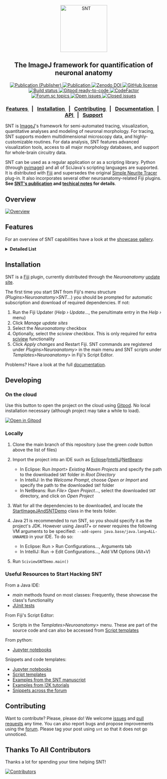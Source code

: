 <p align="center"><img src="https://imagej.net/media/icons/snt.png" alt="SNT" width="150"></p>
<h2 align="center">The ImageJ framework for quantification of neuronal anatomy</h2>
<div align="center">

 <!-- rdcu.be -->
  <a href="https://rdcu.be/c59MD">
    <img alt="Publication (Publisher)" src="https://img.shields.io/badge/Publication-Pub.-teal.svg">
  </a>
 <!-- BioRiv -->
  <a href="https://doi.org/10.1101/2020.07.13.179325">
    <img alt="Publication" src="https://img.shields.io/badge/Publication-BioRiv-red.svg">
  </a>
  <!-- Zenodo -->
  <a href="https://zenodo.org/badge/latestdoi/221831995">
    <img alt="Zenodo DOI" src="https://zenodo.org/badge/221831995.svg">
  </a>
  <!-- License -->
  <a href="https://github.com/morphonets/SNT/blob/master/LICENSE.txt">
    <img alt="GitHub license" src="https://img.shields.io/github/license/morphonets/SNT">
  </a>
<br>
  <!-- Build Status -->
  <a href="https://github.com/morphonets/SNT/actions/workflows/build.yml">
    <img alt="Build status" src="https://github.com/morphonets/SNT/actions/workflows/build.yml/badge.svg">
  </a>
  <!-- Gitpod -->
  <a href="https://gitpod.io/#https://github.com/fiji/SNT">
    <img alt="Gitpod ready-to-code" src="https://img.shields.io/badge/Gitpod-ready--to--code-blue?logo=gitpod">
  </a>
  <!-- codefactor -->
  <a href="https://www.codefactor.io/repository/github/morphonets/snt"><img src="https://www.codefactor.io/repository/github/morphonets/snt/badge" alt="CodeFactor" /
></a>
<br>
  <!-- Forum -->
  <a href="https://forum.image.sc/tags/snt">
    <img alt="Forum.sc topics" src="https://img.shields.io/badge/dynamic/json.svg?label=forum&url=https%3A%2F%2Fforum.image.sc%2Ftag%2Fsnt.json&query=%24.topic_list.tags.0.topic_count&suffix=%20topics">
  </a>
  <!-- Issues -->
  <a href="https://github.com/morphonets/SNT/issues">
    <img alt="Open issues" src="https://img.shields.io/github/issues/morphonets/SNT">
  </a>
  <a href="https://github.com/morphonets/SNT/issues">
    <img alt="Closed issues" src="https://img.shields.io/github/issues-closed/morphonets/SNT">
  </a>
</div>
<div align="center">
  <h3>
    <a href="https://github.com/morphonets/SNT#features">
      Features
    </a>
    <span style="margin:.5em">|</span>
    <a href="https://github.com/morphonets/SNT#installation">
      Installation
    </a>
    <span style="margin:.5em">|</span>
    <a href="https://github.com/morphonets/SNT#contributing">
      Contributing
    </a>
    <span style="margin:.5em">|</span>
    <a href="https://imagej.net/SNT">
       Documentation
    </a>
    <span style="margin:.5em">|</span>
    <a href="https://morphonets.github.io/SNT/">
      API
    </a>
    <span style="margin:.5em">|</span>
    <a href="https://forum.image.sc/tag/SNT">
      Support
    </a>
  </h3>
</div>

SNT is [ImageJ](https://imagej.net/)'s framework for semi-automated tracing, visualization, quantitative analyses and modeling of neuronal morphology. For tracing, SNT supports modern multidimensional microscopy data, and highly-customizable routines. For data analysis, SNT features advanced visualization tools, access to all major morphology databases, and support for whole-brain circuitry data.

SNT can be used as a regular application or as a scripting library. Python (through [pyimagej](https://github.com/imagej/pyimagej)) and  all of SciJava's scripting languages are supported. It is distributed with [Fiji](https://imagej.net/Fiji) and supersedes the original [Simple Neurite Tracer](#backwards-compatibility) plug-in. It also incorporates several other neuroanatomy-related Fiji plugins. **See  [SNT's publication](https://doi.org/10.1038/s41592-021-01105-7)  and [techical notes](./NOTES.md) for details**.

## Overview

[![Overview](https://user-images.githubusercontent.com/2439948/167173119-2e4bea60-38e6-437f-82a9-205700f83ae8.png)](https://www.nature.com/articles/s41592-021-01105-7)

## Features
For an overview of SNT capabilities have a look at the [showcase gallery](https://imagej.net/plugins/snt/#overview).

<details>
  <summary><b>Detailed List</b></summary>

### Tracing

* Semi-automated Tracing:
  
  * Support for up to 5D multidimensional images, including multichannel, and timelapse sequences
  * Support for both ImageJ1 and [ImgLib2](https://imagej.net/libs/imglib2/) data structures
  * Several bidirectional search algorithms (A\*, NBA\*, Fast marching) with adjustable cost functions allow for efficient computation of curvatures for a wide range of imagery, that are <u>up to 20x faster</u> relatively to the original _Simple Neurite Tracer_ plugin
  * Tracing in "secondary layers". This allows for paths to be computed on "enhanced" (pre-processed) images while interacting with the unfiltered, original image (or vice-versa). Toggling between the two data sources is immediate
  * Precise placement of nodes is aided by a local search that automatically snaps the cursor to neurites wihin a 3D neighborhood

* Auto-tracing:

  * Generation of traces from thresholded/filtered images
  * Machine learning: Built-in routines for training random forest classifiers on previously traced paths ([LabKit](https://github.com/juglab/labkit-ui)/[Trainable Weka segmentation](https://github.com/fiji/Trainable_Segmentation) bridges)

* Tracing can be interleaved with image processing routines

* Tracing is scriptable. Interactive scripts allow for real-time inspection of results

* Paths can be tagged, searched, grouped and filtered by morphometric properties (length, radius, etc.)

* Paths can be edited, i.e., a path can be linked or merged together, or split into two. Nodes can be moved, deleted, or inserted

* Post-hoc refinement of node positioning and radii by 'fitting' traces to the fluorescent signal associated with a path
  
### Analysis

* Extensive repertoire of metrics, namely those provided by [L-measure](http://cng.gmu.edu:8080/Lm/help/index.htm) and [NeuroM](https://github.com/BlueBrain/NeuroM). Metrics can be collected from groups of cells, single cells, or parts thereof

* Analysis based on neuropil annotations for whole-brain data such as [MouseLight](https://ml-neuronbrowser.janelia.org/)

* Direct access to public databases, including [FlyCircuit](http://www.flycircuit.tw), [Insect Brain Database](https://insectbraindb.org/app/), [MouseLight](https://ml-neuronbrowser.janelia.org/), [NeuroMorpho](http://neuromorpho.org/), and [Virtual Fly Brain](https://v2.virtualflybrain.org/)

* Built-in commands for immediate retrieval of statistical reports, including summary statistics, tests (two-sample _t_-test/one-way ANOVA), comparison plots and histograms

* Convex hull analyses

* Graph theory-based analyses

* Persistent homology-based analyses

* [Sholl](./NOTES.md) and Horton-Strahler analyses

* Image processing workflows: Reconstructions can be converted to masks and ROIs. Voxel intensities can be profiled around traced paths
  
### Visualization

* Quantitative visualizations: Display neurons color coded by morphometric traits, or neuropil annotations. 

* Publication-quality visualizations:  Neuronal reconstructions, diagrams, plots and histograms can be exported as vector graphics

* [Reconstruction Viewer](https://imagej.net/SNT:_Reconstruction_Viewer): Standalone hardware-accelerated 3D visualization tool for both meshes and reconstructions.
  
  * Interactive and programmatic scenes (controlled rotations, panning, zoom, scaling, animation,  "dark/light mode", etc.)
  * Customizable views: Interactive management of scene elements, controls for transparency, color interpolation, lightning, path smoothing, etc. Ability to render both local and remote files on the same scene
  * Built-in support for several template brains: Drosophila, [zebrafish](https://fishatlas.neuro.mpg.de/), and Allen CCF (Allen Mouse Brain Atlas)

* [sciview](https://github.com/scenerygraphics/sciview) integration

* Graph Viewer: A dedicated viewer for graph-theory-based diagrams
  
  * Display reconstructions as dendrograms
  * Quantitative connectivity graphs for single cells and groups of cells
  
### Scripting

* Almost every aspect of the program can be scripted in any of the IJ2 supported languages, or from Python through [pyimagej](https://github.com/imagej/pyimagej)

* Detailed [documentation](https://imagej.net/SNT:_Scripting) and examples, including Python [notebooks](https://github.com/morphonets/SNT/tree/master/notebooks), and [end-to-end examples](https://github.com/morphonets/SNTmanuscript)

* Headless scripts supported

* (Experimental) Script Recorder
  
### Modeling

* Biophysical modeling of neuronal growth is performed through [Cortex3D (Cx3D)](https://github.com/morphonets/cx3d) and [sciview](https://docs.scenery.graphics/sciview/ "SciView"), in which a modified version of [Cx3D](https://github.com/morphonets/cx3d) grows neuronal processes with [sciview](https://docs.scenery.graphics/sciview/)’s data structures.
  
### Compatibility

* Support for multiple file formats including SWC, TRACES, JSON (MouseLight specification), and NDF (NeuronJ data file)

* Backwards compatibility: Special effort was put into backwards compatibility with  [Simple Neurite Tracer](https://github.com/fiji/SNT)  (including [TrakEM2](https://github.com/trakem2/TrakEM2) and [ITK](https://imagej.net/SNT:_Tubular_Geodesics) interaction)
  
* Aggregation of [legacy plugins](./NOTES.md)
  

</details>

## Installation

SNT is a [Fiji](https://imagej.net/Fiji) plugin, currently distributed through the *Neuroanatomy* [update site](https://imagej.net/Update_Sites).

The first time you start SNT from Fiji's menu structure *(Plugins>Neuroanatomy>SNT...*) you should be prompted for automatic subscription and download of required dependencies. If not:

1. Run the Fiji Updater (*Help › Update...*, the penultimate entry in the  *Help ›*  menu)
2. Click *Manage update sites*
3. Select the *Neuroanatomy* checkbox
4. Optionally, select the *sciview* checkbox. This is only required for extra [sciview](https://docs.scenery.graphics/sciview/) functionality
5. Click *Apply changes* and Restart Fiji. SNT commands are registered under _Plugins>Neuroanatomy>_ in the main menu and SNT scripts under _Templates>Neuroanatomy>_ in Fiji's Script Editor.

Problems? Have a look at the full [documentation](https://imagej.net/SNT).

## Developing

### On the cloud

Use this button to open the project on the cloud using [Gitpod](https://gitpod.io). No local installation necessary (although project may take a while to load).

[![Open in Gitpod](https://gitpod.io/button/open-in-gitpod.svg)](https://gitpod.io/#https://github.com/morphonets/SNT) 

### Locally

1. Clone the main branch of this repository (use the green _code_ button above the list of files) 

2. Import the project into an IDE such as [Eclipse](https://www.eclipse.org/downloads/packages/)/[IntelliJ](https://www.jetbrains.com/idea/download/)/[NetBeans](https://netbeans.apache.org/download/index.html):
   - In Eclipse: Run _Import> Existing Maven Projects_ and specify the path to the downloaded `SNT` folder in _Root Directory_
   - In IntelliJ: In the _Welcome Prompt_, choose _Open or Import_ and specify the path to the downloaded `SNT` folder
   - In NetBeans: Run _File> Open Project..._, select the downloaded `SNT` directory, and click on _Open Project_

3. Wait for all the dependencies to be downloaded, and locate the [StartImageJAndSNTDemo](./src/test/java/sc/fiji/snt/demo//StartImageJAndSNTDemo.java) class in the tests folder.

4. Java 21 is recommended to run SNT, so you should specify it as the project's JDK. However using Java17+ or newer requires the following VM arguments to be specified: `--add-opens java.base/java.lang=ALL-UNNAMED` in your IDE. To do so:
   - In Eclipse: Run > Run Configurations..., Arguments tab
   - In IntelliJ: Run -> Edit Configurations..., Add VM Options (Alt+V)

5. Run `SciviewSNTDemo.main()`

### Useful Resources to Start Hacking SNT

From a Java IDE:
- _main_ methods found on most classes: Frequently, these showcase the class's functionality
- [JUnit tests](./src/test/java/sc/fiji/snt/)

From Fiji's Script Editor:
- Scripts in the _Templates>Neuroanatomy>_ menu. These are part of the source code and can also be accessed from [Script templates](./src/main/resources/script_templates/Neuroanatomy/) 

From python:
- [Jupyter notebooks](./notebooks)

Snippets and code templates:
- [Jupyter notebooks](./notebooks)
- [Script templates](./src/main/resources/script_templates/Neuroanatomy/)
- [Examples from the SNT manuscript](https://github.com/morphonets/SNTmanuscript)
- [Examples from I2K tutorials](https://github.com/morphonets/i2k2020)
- [Snippets across the forum](https://forum.image.sc/tag/snt)

## Contributing

Want to contribute? Please, please do! We welcome [issues](https://github.com/morphonets/SNT/issues) and [pull requests](https://github.com/morphonets/SNT/pulls) any time. You can also report bugs and propose improvements using the [forum](https://forum.image.sc/tag/snt). Please tag your post using `snt` so that it does not go unnoticed. 

## Thanks To All Contributors

Thanks a lot for spending your time helping SNT!

<a href="https://github.com/morphonets/SNT/graphs/contributors">
  <img src="https://contributors-img.web.app/image?repo=morphonets/SNT" alt="Contributors"/>
</a>
